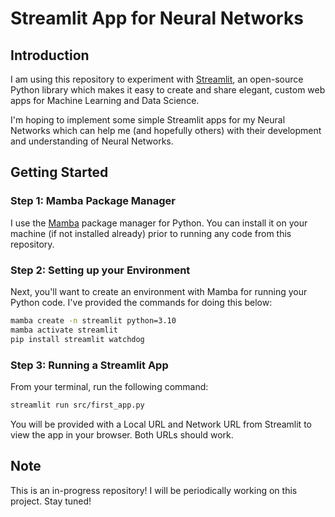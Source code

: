 # Streamlit App for Neural Networks

## Introduction

I am using this repository to experiment with [Streamlit](https://streamlit.io/), an open-source Python library which makes it easy to create and share elegant, custom web apps for Machine Learning and Data Science.

I'm hoping to implement some simple Streamlit apps for my Neural Networks which can help me (and hopefully others) with their development and understanding of Neural Networks.

## Getting Started

### Step 1: Mamba Package Manager

I use the [Mamba](https://mamba.readthedocs.io/en/latest/index.html) package manager for Python. You can install it on your machine (if not installed already) prior to running any code from this repository.

### Step 2: Setting up your Environment

Next, you'll want to create an environment with Mamba for running your Python code. I've provided the commands for doing this below:

```bash
mamba create -n streamlit python=3.10
mamba activate streamlit
pip install streamlit watchdog
```

### Step 3: Running a Streamlit App

From your terminal, run the following command:

```bash
streamlit run src/first_app.py
```

You will be provided with a Local URL and Network URL from Streamlit to view the app in your browser. Both URLs should work.

## Note

This is an in-progress repository! I will be periodically working on this project. Stay tuned!
